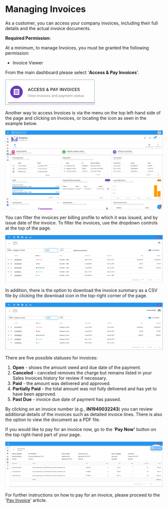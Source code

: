 # Managing Invoices

As a customer, you can access your company invoices, including their full details and the actual invoice documents. 

**Required Permission:**

At a minimum, to manage Invoices, you must be granted the following permission:

* Invoice Viewer

From the main dashboard please select '**Access & Pay Invoices**'.

![](../.gitbook/assets/new-access-invoices.png)

Another way to access Invoices is via the menu on the top left-hand side of the page and clicking on Invoices, or locating the icon as seen in the example below.

![](../.gitbook/assets/invoice-icon.png)



You can filter the invoices per billing profile to which it was issued, and by issue date of the invoice. To filter the invoices, use the dropdown controls at the top of the page.

![](../.gitbook/assets/timeframe.png)



In addition, there is the option to download the invoice summary as a CSV file by clicking the download icon in the top-right corner of the page.

![](../.gitbook/assets/download-csm-summary%20%281%29.png)



There are five possible statuses for invoices:

1. **Open** - shows the amount owed and due date of the payment. 
2. **Canceled** - canceled removes the charge but remains listed in your Sales Invoices history for review if necessary. 
3. **Paid** - the amount was delivered and approved. 
4. **Partially Paid** - the total amount was not fully delivered and has yet to have been approved. 
5. **Past Due** - invoice due date of payment has passed. 

By clicking on an invoice number \(e.g., **IN1940032243**\) you can review additional details of the invoices such as detailed invoice lines. There is also the option to view the document as a PDF file. 

If you would like to pay for an invoice now, go to the '**Pay Now'** button on the top right-hand part of your page.

![](../.gitbook/assets/pay-now.png)

For further instructions on how to pay for an invoice, please proceed to the '[Pay Invoice](paying-invoices-with-credit-card-or-ach.md)' article.  


